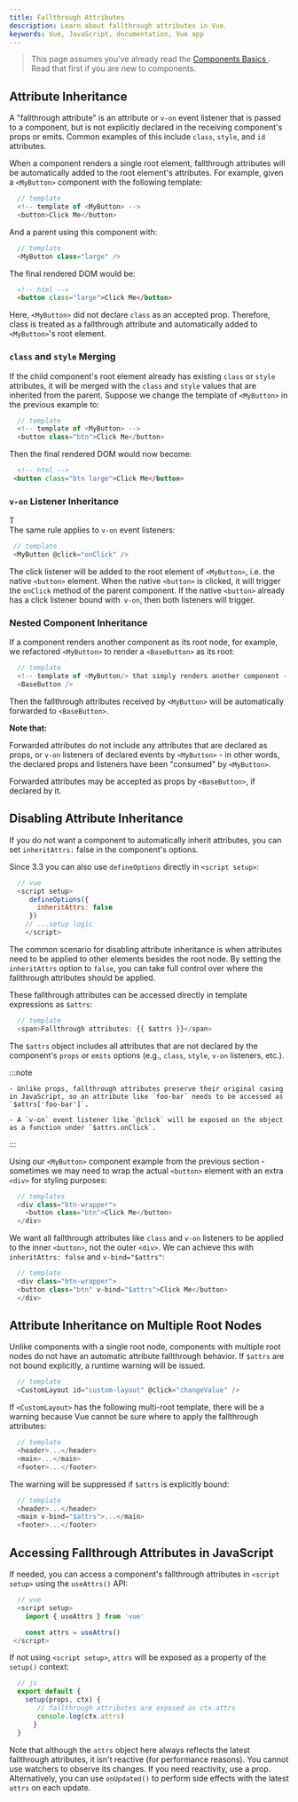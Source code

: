 ```yaml
---
title: Fallthrough Attributes
description: Learn about fallthrough attributes in Vue.
keywords: Vue, JavaScript, documentation, Vue app
---
```


  > This page assumes you've already read the <a href="https://starlight-astro-docs.vercel.app/getting-started/component-basics/" class="addcolortext"> Components Basics </a>. Read that first if you are new to components.

  ## Attribute Inheritance​
  
  A "fallthrough attribute" is an attribute or `v-on` event listener that is passed to a component, but is not explicitly declared in the receiving component's props or emits. Common examples of this include `class`, `style`, and `id` attributes.

  When a component renders a single root element, fallthrough attributes will be automatically added to the root element's attributes. For example, given a `<MyButton>` component with the following template:

  ``` javascript
    // template
    <!-- template of <MyButton> -->
    <button>Click Me</button>
  ```
  And a parent using this component with:

  ``` javascript
    // template
    <MyButton class="large" />
  ```

  The final rendered DOM would be:

  ``` html
    <!-- html -->
    <button class="large">Click Me</button>
  ```
  Here, `<MyButton>` did not declare `class` as an accepted prop. Therefore, class is treated as a fallthrough attribute and automatically added to `<MyButton>`'s root element.

  ### `class` and `style` Merging​

  If the child component's root element already has existing `class` or `style` attributes, it will be merged with the `class` and `style` values that are inherited from the parent. Suppose we change the template of `<MyButton>` in the previous example to:
  
  ``` javascript
    // template
    <!-- template of <MyButton> -->
    <button class="btn">Click Me</button>
  ```
  Then the final rendered DOM would now become:

  ``` html
    <!-- html -->
   <button class="btn large">Click Me</button>
  ```

  ### `v-on` Listener Inheritance​
T  
  The same rule applies to `v-on` event listeners:
  
  ``` javascript
   // template
   <MyButton @click="onClick" />
  ```

  The click listener will be added to the root element of `<MyButton>`, i.e. the native `<button>` element. When the native `<button>` is clicked, it will trigger the `onClick` method of the parent component. If the native `<button>` already has a click listener bound with` v-on`, then both listeners will trigger.

  ### Nested Component Inheritance​
  
  If a component renders another component as its root node, for example, we refactored `<MyButton>` to render a `<BaseButton>` as its root:

  ``` javascript
    // template
    <!-- template of <MyButton/> that simply renders another component -->
    <BaseButton />
  ```

  Then the fallthrough attributes received by `<MyButton>` will be automatically forwarded to `<BaseButton>`.

  **Note that:**

  Forwarded attributes do not include any attributes that are declared as props, or `v-on` listeners of declared events by `<MyButton>` - in other words, the declared props and listeners have been "consumed" by `<MyButton>`.

  Forwarded attributes may be accepted as props by `<BaseButton>`, if declared by it.


  ## Disabling Attribute Inheritance​

  If you do not want a component to automatically inherit attributes, you can set `inheritAttrs:` false in the component's options.

  Since 3.3 you can also use `defineOptions` directly in `<script setup>`:

  ``` javascript
    // vue
    <script setup>
       defineOptions({
         inheritAttrs: false
       })
      // ...setup logic
      </script>
  ```

  The common scenario for disabling attribute inheritance is when attributes need to be applied to other elements besides the root node. By setting the `inheritAttrs` option to `false`, you can take full control over where the fallthrough attributes should be applied.

  These fallthrough attributes can be accessed directly in template expressions as `$attrs`:

  ``` javascript
    // template
    <span>Fallthrough attributes: {{ $attrs }}</span>
  ```

  The `$attrs` object includes all attributes that are not declared by the component's `props` or `emits` options (e.g., `class`, `style`, `v-on` listeners, etc.).

  :::note
   
    - Unlike props, fallthrough attributes preserve their original casing in JavaScript, so an attribute like `foo-bar` needs to be accessed as `$attrs['foo-bar']`.

    - A `v-on` event listener like `@click` will be exposed on the object as a function under `$attrs.onClick`.
  :::

  Using our `<MyButton>` component example from the previous section - sometimes we may need to wrap the actual `<button>` element with an extra `<div>` for styling purposes:
  

  ``` javascript
    // templates
    <div class="btn-wrapper">
      <button class="btn">Click Me</button>
    </div>
  ```

  We want all fallthrough attributes like `class` and `v-on` listeners to be applied to the inner `<button>`, not the outer `<div>`. We can achieve this with `inheritAttrs: false` and `v-bind="$attrs"`:

  ``` javascript
    // template
    <div class="btn-wrapper">
    <button class="btn" v-bind="$attrs">Click Me</button>
    </div>
  ```

  ## Attribute Inheritance on Multiple Root Nodes​

  Unlike components with a single root node, components with multiple root nodes do not have an automatic attribute fallthrough behavior. If `$attrs` are not bound explicitly, a runtime warning will be issued.

  ``` javascript
    // template
    <CustomLayout id="custom-layout" @click="changeValue" />
  ```

  If `<CustomLayout>` has the following multi-root template, there will be a warning because Vue cannot be sure where to apply the fallthrough attributes:

  ``` javascript
    // template
    <header>...</header>
    <main>...</main>
    <footer>...</footer>
  ```

  The warning will be suppressed if `$attrs` is explicitly bound:

  ``` javascript
    // template
    <header>...</header>
    <main v-bind="$attrs">...</main>
    <footer>...</footer>
  ```

  ## Accessing Fallthrough Attributes in JavaScript​
  
  If needed, you can access a component's fallthrough attributes in `<script setup>` using the `useAttrs()` API:

  ``` javascript
    // vue
    <script setup>
      import { useAttrs } from 'vue'

      const attrs = useAttrs()
   </script>
  ```

  If not using `<script setup>`, `attrs` will be exposed as a property of the `setup()` context:

  ``` javascript
    // js
    export default {
      setup(props, ctx) {
         // fallthrough attributes are exposed as ctx.attrs
         console.log(ctx.attrs)
        }
    }
  ```

  Note that although the `attrs` object here always reflects the latest fallthrough attributes, it isn't reactive (for performance reasons). You cannot use watchers to observe its changes. If you need reactivity, use a prop. Alternatively, you can use `onUpdated()` to perform side effects with the latest `attrs` on each update.






























